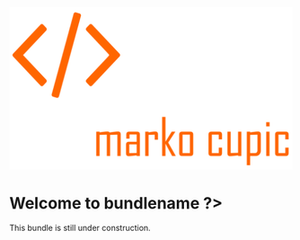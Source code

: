 ![Alt text](src/Resources/public/logo.png?raw=true "logo")


# Welcome to <?= $this->bundlename ?>

This bundle is still under construction.
